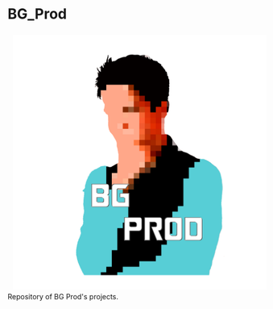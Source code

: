 BG_Prod
=======

<a href="http://d3js.org"><img src="./BGProd.png" align="left" hspace="10" vspace="6"></a>Repository of BG Prod's projects.
